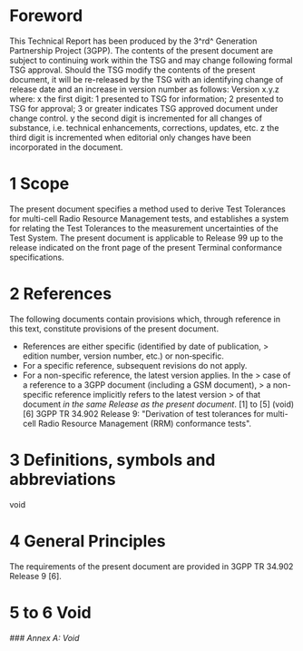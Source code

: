 # Foreword
This Technical Report has been produced by the 3^rd^ Generation Partnership
Project (3GPP).
The contents of the present document are subject to continuing work within the
TSG and may change following formal TSG approval. Should the TSG modify the
contents of the present document, it will be re-released by the TSG with an
identifying change of release date and an increase in version number as
follows:
Version x.y.z
where:
x the first digit:
1 presented to TSG for information;
2 presented to TSG for approval;
3 or greater indicates TSG approved document under change control.
y the second digit is incremented for all changes of substance, i.e. technical
enhancements, corrections, updates, etc.
z the third digit is incremented when editorial only changes have been
incorporated in the document.
# 1 Scope
The present document specifies a method used to derive Test Tolerances for
multi-cell Radio Resource Management tests, and establishes a system for
relating the Test Tolerances to the measurement uncertainties of the Test
System.
The present document is applicable to Release 99 up to the release indicated
on the front page of the present Terminal conformance specifications.
# 2 References
The following documents contain provisions which, through reference in this
text, constitute provisions of the present document.
  * References are either specific (identified by date of publication, > edition number, version number, etc.) or non‑specific.
  * For a specific reference, subsequent revisions do not apply.
  * For a non-specific reference, the latest version applies. In the > case of a reference to a 3GPP document (including a GSM document), > a non-specific reference implicitly refers to the latest version > of that document _in the same Release as the present document_.
[1] to [5] (void)
[6] 3GPP TR 34.902 Release 9: \"Derivation of test tolerances for multi-cell
Radio Resource Management (RRM) conformance tests\".
# 3 Definitions, symbols and abbreviations
void
# 4 General Principles
The requirements of the present document are provided in 3GPP TR 34.902
Release 9 [6].
# 5 to 6 Void
###### ### Annex A: Void
#